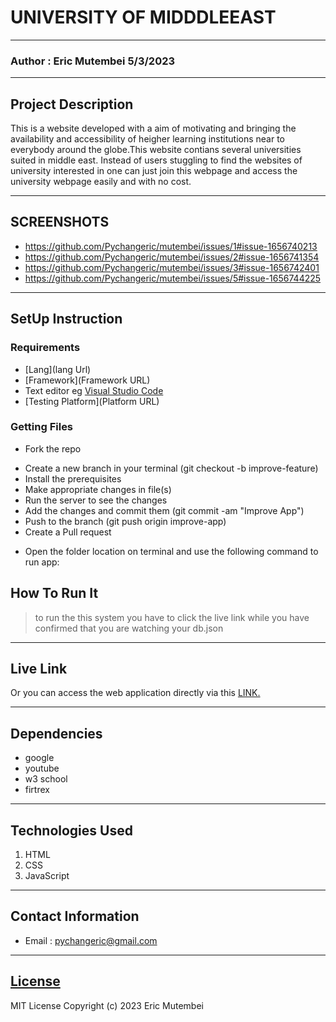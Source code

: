 # UNIVERSITY OF  MIDDDLEEAST
*****
### Author : Eric Mutembei 5/3/2023
****
## Project Description
This is a website developed with a aim of motivating and bringing the availability and accessibility of heigher learning institutions near to everybody around the globe.This website contians several universities suited in middle east.
Instead of users stuggling to find the websites of university interested in one can just join this webpage and access the university webpage easily and with no cost. 
******

## SCREENSHOTS
- https://github.com/Pychangeric/mutembei/issues/1#issue-1656740213
- https://github.com/Pychangeric/mutembei/issues/2#issue-1656741354
- https://github.com/Pychangeric/mutembei/issues/3#issue-1656742401
- https://github.com/Pychangeric/mutembei/issues/5#issue-1656744225


********
## SetUp Instruction
### Requirements
* [Lang](lang Url)
* [Framework](Framework URL)
* Text editor eg [Visual Studio Code](https://code.visualstudio.com/download)
* [Testing Platform](Platform URL)


### Getting Files
* Fork the repo
- Create a new branch in your terminal (git checkout -b improve-feature)
- Install the prerequisites
- Make appropriate changes in file(s)
- Run the server to see the changes
- Add the changes and commit them (git commit -am "Improve App")
- Push to the branch (git push origin improve-app)
- Create a Pull request
* Open the folder location on terminal and use the following command to run app:

## How To Run It
>to run the this system you have to click the live link while you have confirmed that you are watching your db.json


*****
## Live Link
Or you can access the web application directly via this [LINK.](link.com/)
*****
## Dependencies
- google
- youtube
- w3 school
- firtrex
*****
## Technologies Used
1. HTML
2. CSS
3. JavaScript
*****
## Contact Information
* Email : pychangeric@gmail.com
*****
## [License](LICENSE)
MIT License
Copyright (c) 2023 Eric Mutembei